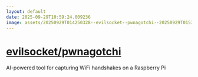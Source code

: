 ```yaml
---
layout: default
date: 2025-09-29T10:59:24.009236
image: assets/20250929T014250328--evilsocket--pwnagotchi--20250929T015334996--cropped.png
---
```


# [evilsocket/pwnagotchi](https://github.com/evilsocket/pwnagotchi)

AI-powered tool for capturing WiFi handshakes on a Raspberry Pi
